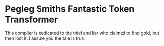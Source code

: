 # Pegleg Smiths Fantastic Token Transformer

This compiler is dedicated to the thief and liar who claimed to find gold, but then lost it. I assure you the tale is true.